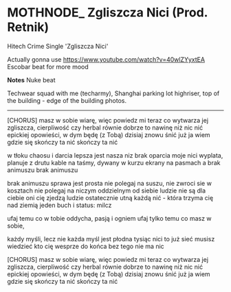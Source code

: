 # MOTHNODE_ Zgliszcza Nici (Prod. Retnik)
Hitech Crime Single 'Zgliszcza Nici'

Actually gonna use https://www.youtube.com/watch?v=40wlZYyxtEA
Escobar beat for more mood

**Notes**
Nuke beat

Techwear squad with me (techarmy), Shanghai parking lot highriser, top of the building - edge of the building photos.

---

[CHORUS]
masz w sobie wiarę, więc powiedz mi teraz 
co wytwarza jej zgliszcza, cierpliwość czy herbal 
równie dobrze to nawinę niż nic 
nić epickiej opowieści, w dym 
będę (z Tobą) dzisiaj znowu śnić
już ja wiem gdzie się skończy ta nić 
skończy ta nić

w tłoku chaosu i darcia 
lepsza jest nasza niz brak oparcia 
moje nici wyplata, planuje z drutu 
kable na taśmy, dywany w kurzu 
ekrany na pasmach a brak animuszu
brak animuszu

brak animuszu sprawa jest prosta
nie polegaj na suszu, nie zwroci sie w kosztach
nie polegaj na niczym oddzielnym od siebie
ludzie nie są dla ciebie
oni cię zjedzą
ludzie ostatecznie utną każdą nić - 
która trzyma cię nad ziemią 
jeden buch i status: milcz

ufaj temu co w tobie oddycha, pasją i ogniem
ufaj tylko temu co masz w sobie, 

każdy myśli, lecz nie każda myśl jest płodna
tysiąc nici to już sieć
musisz wiedzieć kto cię wesprze do końca
bez tego nie ma nic

[CHORUS]
masz w sobie wiarę, więc powiedz mi teraz 
co wytwarza jej zgliszcza, cierpliwość czy herbal 
równie dobrze to nawinę niż nic 
nić epickiej opowieści, w dym 
będę (z Tobą) dzisiaj znowu śnić
już ja wiem gdzie się skończy ta nić 
skończy ta nić

